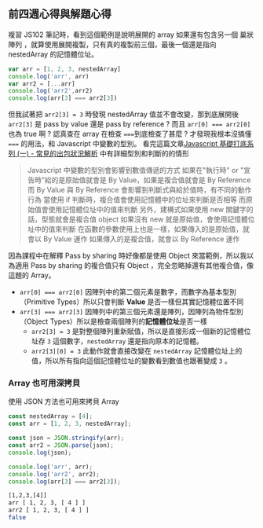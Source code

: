 ## 前四週心得與解題心得

複習 JS102 筆記時，看到這個範例是說明展開的 array 如果還有包含另一個 巢狀陣列 ，就算使用展開複製，只有真的複製前三個，最後一個還是指向 nestedArray 的記憶體位址。

```js
var arr = [1, 2, 3, nestedArray]
console.log('arr', arr)
var arr2 = [...arr]
console.log('arr2',arr2)
console.log(arr[3] === arr2[3])
```
但我試著把 `arr2[3] = 3` 時發現 nestedArray 值並不會改變，那到底展開後 `arr2[3]` 是 pass by value 還是 pass by reference ? 而且 `arr[0] === arr2[0]` 也為 true 啊 ? 
認真查在 array 在檢查 `===`到底檢查了甚麼 ? 才發現我根本沒搞懂 `===` 的用法，和 Javascript 中變數的型別。
看完這篇文章[Javascript 基礎打底系列 (一) - 常見的出包狀況解析](http://sweeteason.pixnet.net/blog/post/42992357-javascript-%E5%9F%BA%E7%A4%8E%E6%89%93%E5%BA%95%E7%B3%BB%E5%88%97-%28%E4%B8%80%29---%E5%B8%B8%E8%A6%8B%E7%9A%84%E5%87%BA%E5%8C%85%E7%8B%80%E6%B3%81) 中有詳細型別和判斷的的情形

> Javascript 中變數的型別會影響到數值傳遞的方式
如果在"執行時" or "宣告時"給的是原始值就會是 By Value，如果是複合值就會是 By Reference
而 By Value 與 By Reference 會影響到判斷式與給於值時，有不同的動作行為
當使用 if 判斷時，複合值會使用記憶體中的位址來判斷是否相等
而原始值會使用記憶體位址中的值來判斷
另外，建構式如果使用 new 關鍵字的話，型態就會是複合值 object
如果沒有 new 就是原始值，會使用記憶體位址中的值來判斷
在函數的參數使用上也是一樣，如果傳入的是原始值，就會以 By Value 運作
如果傳入的是複合值，就會以 By Reference 運作
> 
因為課程中在解釋 Pass by sharing 時好像都是使用 Object 來當範例，所以我以為適用 Pass by sharing 的複合值只有 Object ，完全忽略掉還有其他複合值，像這題的 Array。
- `arr[0] === arr2[0]` 
因陣列中的第二個元素是數字，而數字為基本型別（Primitive Types）所以只會判斷 **Value** 是否一樣但其實記憶體位置不同
- `arr[3] === arr2[3]` 
因陣列中的第三個元素還是陣列，因陣列為物件型別（Object Types）所以是檢查兩個陣列的**記憶體位址**是否一樣
  - `arr2[3] = 3` 
  是對整個陣列重新賦值，所以是直接形成一個新的記憶體位址存 `3` 這個數字，`nestedArray` 還是指向原本的記憶體。
  - `arr2[3][0] = 3`
  此動作就會直接改變在 `nestedArray` 記憶體位址上的值，所以所有指向這個記憶體位址的變數看到數值也跟著變成 `3` 。

### Array 也可用深拷貝
使用 JSON 方法也可用來拷貝 Array
```js
const nestedArray = [4];
const arr = [1, 2, 3, nestedArray];

const json = JSON.stringify(arr);
const arr2 = JSON.parse(json);
console.log(json);

console.log('arr', arr);
console.log('arr2', arr2);
console.log(arr[3] === arr2[3]);
```
```sh
[1,2,3,[4]]
arr [ 1, 2, 3, [ 4 ] ]
arr2 [ 1, 2, 3, [ 4 ] ]
false
```